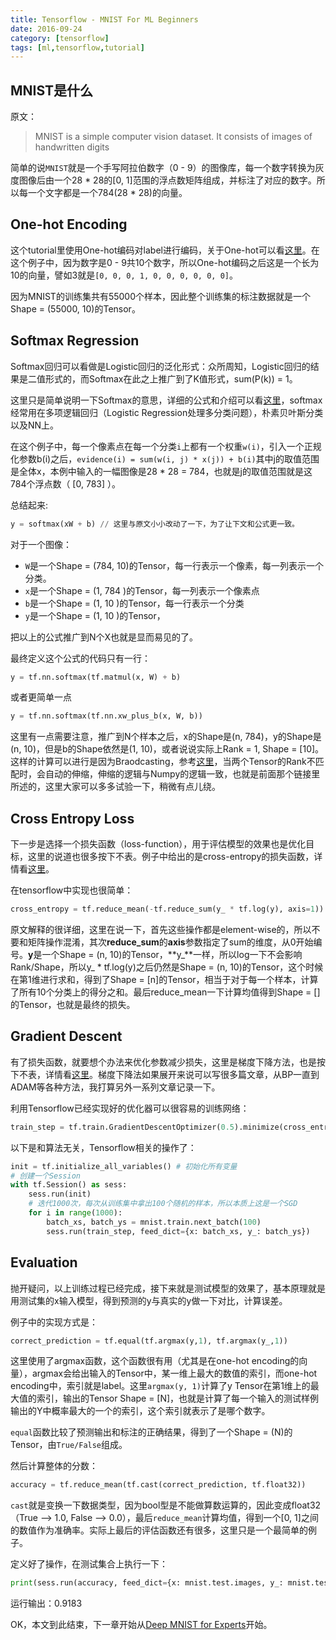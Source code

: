 ```yaml
---
title: Tensorflow - MNIST For ML Beginners
date: 2016-09-24
category: [tensorflow]
tags: [ml,tensorflow,tutorial]
---
```


## MNIST是什么

原文：

> MNIST is a simple computer vision dataset. It consists of images of handwritten digits

简单的说`MNIST`就是一个手写阿拉伯数字（0 - 9）的图像库，每一个数字转换为灰度图像后由一个28 * 28的[0, 1]范围的浮点数矩阵组成，并标注了对应的数字。所以每一个文字都是一个784(28 * 28)的向量。

## One-hot Encoding

这个tutorial里使用One-hot编码对label进行编码，关于One-hot可以看[这里](https://en.wikipedia.org/wiki/One-hot)。在这个例子中，因为数字是0 - 9共10个数字，所以One-hot编码之后这是一个长为10的向量，譬如3就是`[0, 0, 0, 1, 0, 0, 0, 0, 0, 0]`。

因为MNIST的训练集共有55000个样本，因此整个训练集的标注数据就是一个Shape = (55000, 10)的Tensor。

## Softmax Regression

Softmax回归可以看做是Logistic回归的泛化形式：众所周知，Logistic回归的结果是二值形式的，而Softmax在此之上推广到了K值形式，sum(P(k)) = 1。

这里只是简单说明一下Softmax的意思，详细的公式和介绍可以看[这里](https://en.wikipedia.org/wiki/Softmax_function)，softmax经常用在多项逻辑回归（Logistic Regression处理多分类问题），朴素贝叶斯分类以及NN上。

在这个例子中，每一个像素点在每一个分类`i`上都有一个权重`w(i)`，引入一个正规化参数b(i)之后，`evidence(i) = sum(w(i, j) * x(j)) + b(i)`其中j的取值范围是全体x，本例中输入的一幅图像是28 * 28 = 784，也就是j的取值范围就是这784个浮点数（ [0, 783] ）。

总结起来:

```python
y = softmax(xW + b) // 这里与原文小小改动了一下，为了让下文和公式更一致。
```

对于一个图像：

* `W`是一个Shape = (784, 10)的Tensor，每一行表示一个像素，每一列表示一个分类。
* `x`是一个Shape = (1, 784 )的Tensor，每一列表示一个像素点
* `b`是一个Shape = (1, 10  )的Tensor，每一行表示一个分类
* `y`是一个Shape = (1, 10  )的Tensor，

把以上的公式推广到N个X也就是显而易见的了。

最终定义这个公式的代码只有一行：

```python
y = tf.nn.softmax(tf.matmul(x, W) + b)
```
或者更简单一点
```python
y = tf.nn.softmax(tf.nn.xw_plus_b(x, W, b))
```

这里有一点需要注意，推广到N个样本之后，x的Shape是(n, 784)，y的Shape是(n, 10)，但是b的Shape依然是(1, 10)，或者说说实际上Rank = 1, Shape = [10]。这样的计算可以进行是因为Braodcasting，参考[这里](https://docs.scipy.org/doc/numpy/user/basics.broadcasting.html)，当两个Tensor的Rank不匹配时，会自动的伸缩，伸缩的逻辑与Numpy的逻辑一致，也就是前面那个链接里所述的，这里大家可以多多试验一下，稍微有点儿绕。

## Cross Entropy Loss

下一步是选择一个损失函数（loss-function），用于评估模型的效果也是优化目标，这里的说道也很多按下不表。例子中给出的是cross-entropy的损失函数，详情看[这里](https://en.wikipedia.org/wiki/Cross_entropy)。

在tensorflow中实现也很简单：

```python
cross_entropy = tf.reduce_mean(-tf.reduce_sum(y_ * tf.log(y), axis=1))
```

原文解释的很详细，这里在说一下，首先这些操作都是element-wise的，所以不要和矩阵操作混淆，其次**reduce\_sum**的**axis**参数指定了sum的维度，从0开始编号。**y**是一个Shape = (n, 10)的Tensor，**y\_**一样，所以log一下不会影响Rank/Shape，所以y\_ * tf.log(y)之后仍然是Shape = (n, 10)的Tensor，这个时候在第1维进行求和，得到了Shape = [n]的Tensor，相当于对于每一个样本，计算了所有10个分类上的得分之和。最后reduce_mean一下计算均值得到Shape = []的Tensor，也就是最终的损失。

## Gradient Descent

有了损失函数，就要想个办法来优化参数减少损失，这里是梯度下降方法，也是按下不表，详情看[这里](https://en.wikipedia.org/wiki/Gradient_descent)。梯度下降法如果展开来说可以写很多篇文章，从BP一直到ADAM等各种方法，我打算另外一系列文章记录一下。

利用Tensorflow已经实现好的优化器可以很容易的训练网络：

```python
train_step = tf.train.GradientDescentOptimizer(0.5).minimize(cross_entropy)
```

以下是和算法无关，Tensorflow相关的操作了：

```python
init = tf.initialize_all_variables() # 初始化所有变量
# 创建一个Session
with tf.Session() as sess:
    sess.run(init)
    # 迭代1000次，每次从训练集中拿出100个随机的样本，所以本质上这是一个SGD
    for i in range(1000):
        batch_xs, batch_ys = mnist.train.next_batch(100)
        sess.run(train_step, feed_dict={x: batch_xs, y_: batch_ys})
```

## Evaluation

抛开疑问，以上训练过程已经完成，接下来就是测试模型的效果了，基本原理就是用测试集的x输入模型，得到预测的y与真实的y做一下对比，计算误差。

例子中的实现方式是：

```python
correct_prediction = tf.equal(tf.argmax(y,1), tf.argmax(y_,1))
```

这里使用了argmax函数，这个函数很有用（尤其是在one-hot encoding的向量），argmax会给出输入的Tensor中，某一维上最大的数值的索引，而one-hot encoding中，索引就是label。这里`argmax(y, 1)`计算了y Tensor在第1维上的最大值的索引，输出的Tensor Shape = [N]，也就是计算了每一个输入的测试样例输出的Y中概率最大的一个的索引，这个索引就表示了是哪个数字。

`equal`函数比较了预测输出和标注的正确结果，得到了一个Shape = (N)的Tensor，由`True/False`组成。

然后计算整体的分数：

```python
accuracy = tf.reduce_mean(tf.cast(correct_prediction, tf.float32))
```

`cast`就是变换一下数据类型，因为bool型是不能做算数运算的，因此变成float32（True --> 1.0, False --> 0.0），最后`reduce_mean`计算均值，得到一个[0, 1]之间的数值作为准确率。实际上最后的评估函数还有很多，这里只是一个最简单的例子。

定义好了操作，在测试集合上执行一下：

```python
print(sess.run(accuracy, feed_dict={x: mnist.test.images, y_: mnist.test.labels}))
```

运行输出：0.9183

OK，本文到此结束，下一章开始从[Deep MNIST for Experts](https://www.tensorflow.org/get_started/mnist/pros)开始。
